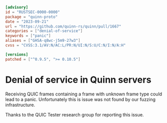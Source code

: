```toml
[advisory]
id = "RUSTSEC-0000-0000"
package = "quinn-proto"
date = "2023-09-21"
url = "https://github.com/quinn-rs/quinn/pull/1667"
categories = ["denial-of-service"]
keywords = ["panic"]
aliases = ["GHSA-q8wc-j5m9-27w3"]
cvss = "CVSS:3.1/AV:N/AC:L/PR:N/UI:N/S:U/C:N/I:N/A:H"

[versions]
patched = ["^0.9.5", ">= 0.10.5"]
```

# Denial of service in Quinn servers

Receiving QUIC frames containing a frame with unknown frame type could lead to a panic.
Unfortunately this is issue was not found by our fuzzing infrastructure.

Thanks to the QUIC Tester research group for reporting this issue.
